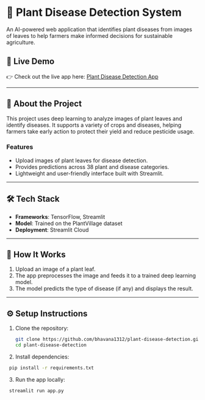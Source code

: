 # 🌱 Plant Disease Detection System  

An AI-powered web application that identifies plant diseases from images of leaves to help farmers make informed decisions for sustainable agriculture.  

## 🚀 Live Demo  
👉 Check out the live app here: [Plant Disease Detection App](https://bhavana1312-plant-disease-detection-system-app-ynh7vd.streamlit.app/)  

---

## 📝 About the Project  

This project uses deep learning to analyze images of plant leaves and identify diseases. It supports a variety of crops and diseases, helping farmers take early action to protect their yield and reduce pesticide usage.  

### Features  
- Upload images of plant leaves for disease detection.  
- Provides predictions across 38 plant and disease categories.  
- Lightweight and user-friendly interface built with Streamlit.  

---

## 🛠️ Tech Stack  

- **Frameworks**: TensorFlow, Streamlit  
- **Model**: Trained on the PlantVillage dataset  
- **Deployment**: Streamlit Cloud  

---

## 🌟 How It Works  

1. Upload an image of a plant leaf.  
2. The app preprocesses the image and feeds it to a trained deep learning model.  
3. The model predicts the type of disease (if any) and displays the result.  

---

## ⚙️ Setup Instructions  

1. Clone the repository:  
   ```bash
   git clone https://github.com/bhavana1312/plant-disease-detection.git  
   cd plant-disease-detection
   ```
   
2. Install dependencies:
 ```bash
  pip install -r requirements.txt
 ```

3. Run the app locally:
 ```bash
  streamlit run app.py
 ```
